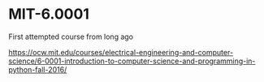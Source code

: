 # MIT-6.0001
First attempted course from long ago


https://ocw.mit.edu/courses/electrical-engineering-and-computer-science/6-0001-introduction-to-computer-science-and-programming-in-python-fall-2016/
